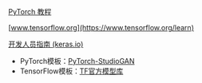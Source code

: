 [PyTorch 教程](https://pytorch.org/tutorials/)

[www.tensorflow.org](https://www.tensorflow.org/learn)

[开发人员指南 (keras.io)](https://keras.io/guides/)

- PyTorch模板：[PyTorch-StudioGAN](https://github.com/POSTECH-CVLab/PyTorch-StudioGAN)
- TensorFlow模板：[TF官方模型库](https://github.com/tensorflow/models)
